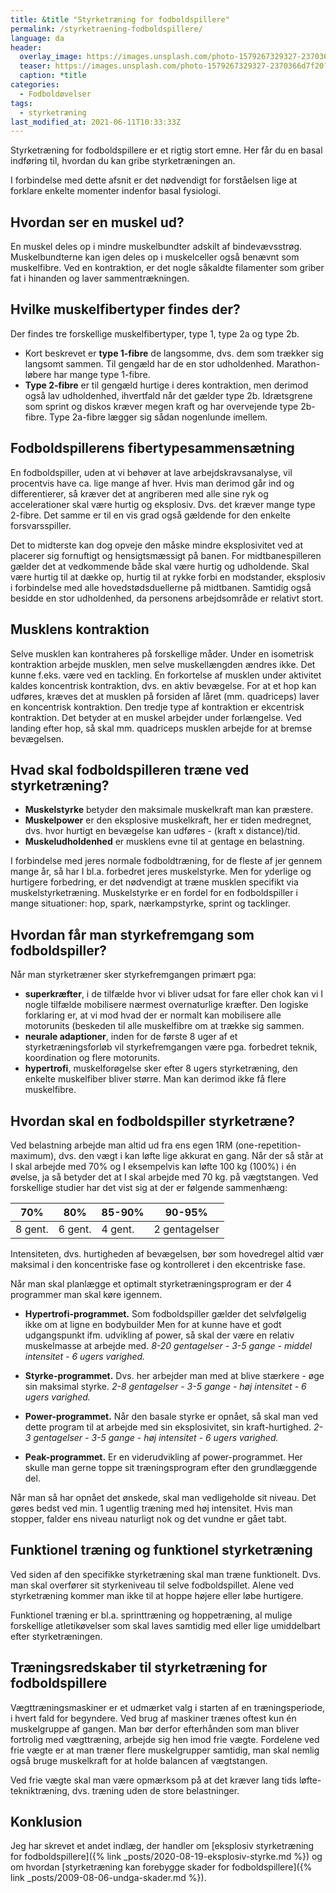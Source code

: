```yaml
---
title: &title "Styrketræning for fodboldspillere"
permalink: /styrketraening-fodboldspillere/
language: da
header:
  overlay_image: https://images.unsplash.com/photo-1579267329327-2370366d7f20?ixid=MnwxMjA3fDB8MHxwaG90by1wYWdlfHx8fGVufDB8fHx8&ixlib=rb-1.2.1&auto=format&fit=crop&w=1950&q=80
  teaser: https://images.unsplash.com/photo-1579267329327-2370366d7f20?ixid=MnwxMjA3fDB8MHxwaG90by1wYWdlfHx8fGVufDB8fHx8&ixlib=rb-1.2.1&auto=format&fit=crop&w=400&q=80
  caption: *title
categories:
  - Fodboldøvelser
tags:
  - styrketræning
last_modified_at: 2021-06-11T10:33:33Z
---
```

Styrketræning for fodboldspillere er et rigtig stort emne. Her får du en basal indføring til, hvordan du kan gribe styrketræningen an.

I forbindelse med dette afsnit er det nødvendigt for forståelsen lige at forklare enkelte momenter indenfor basal fysiologi.

## Hvordan ser en muskel ud?

En muskel deles op i mindre muskelbundter adskilt af bindevævsstrøg. Muskelbundterne kan igen deles op i muskelceller også benævnt som muskelfibre. Ved en kontraktion, er det nogle såkaldte filamenter som griber fat i hinanden og laver sammentrækningen.

## Hvilke muskelfibertyper findes der?

Der findes tre forskellige muskelfibertyper, type 1, type 2a og type 2b.

- Kort beskrevet er **type 1-fibre** de langsomme, dvs. dem som trækker sig langsomt sammen. Til gengæld har de en stor udholdenhed. Marathon-løbere har mange type 1-fibre. 
- **Type 2-fibre** er til gengæld hurtige i deres kontraktion, men derimod også lav udholdenhed, ihvertfald når det gælder type 2b. Idrætsgrene som sprint og diskos kræver megen kraft og har overvejende type 2b-fibre. Type 2a-fibre lægger sig sådan nogenlunde imellem. 

## Fodboldspillerens fibertypesammensætning

En fodboldspiller, uden at vi behøver at lave arbejdskravsanalyse, vil procentvis  have ca. lige mange af hver. Hvis man derimod går ind og differentierer, så kræver det at angriberen med alle sine ryk og accelerationer skal være hurtig og eksplosiv. Dvs. det kræver mange type 2-fibre. Det samme er til en vis grad også gældende for den enkelte forsvarsspiller.

Det to midterste kan dog opveje den måske mindre eksplosivitet ved at placerer sig fornuftigt og hensigtsmæssigt på banen. For midtbanespilleren gælder det at vedkommende både skal være hurtig og udholdende. Skal være hurtig til at dække op, hurtig til at rykke forbi en modstander, eksplosiv i forbindelse med alle hovedstødsduellerne på midtbanen. Samtidig også besidde en stor udholdenhed, da personens arbejdsområde er relativt stort.

## Musklens kontraktion

Selve musklen kan kontraheres på forskellige måder. Under en isometrisk kontraktion arbejde musklen, men selve muskellængden ændres ikke. Det kunne f.eks. være ved en tackling. En forkortelse af musklen under aktivitet kaldes koncentrisk kontraktion, dvs. en aktiv bevægelse. For at et hop kan udføres, kræves det at musklen på forsiden af låret (mm. quadriceps) laver en koncentrisk kontraktion. Den tredje type af kontraktion er ekcentrisk kontraktion. Det betyder at en muskel arbejder under forlængelse. Ved landing efter hop, så skal mm. quadriceps musklen arbejde for at bremse bevægelsen.

## Hvad skal fodboldspilleren træne ved styrketræning?

- **Muskelstyrke** betyder den maksimale muskelkraft man kan præstere.
- **Muskelpower** er den eksplosive muskelkraft, her er tiden medregnet, dvs. hvor hurtigt en bevægelse kan udføres - (kraft x distance)/tid.
- **Muskeludholdenhed** er musklens evne til at gentage en belastning.

I forbindelse med jeres normale fodboldtræning, for de fleste af jer gennem mange år, så har I bl.a. forbedret jeres muskelstyrke. Men for yderlige og hurtigere forbedring, er det nødvendigt at træne musklen specifikt via muskelstyrketræning. Muskelstyrke er en fordel for en fodboldspiller i mange situationer: hop, spark, nærkampstyrke, sprint og tacklinger.

## Hvordan får man styrkefremgang som fodboldspiller?

Når man styrketræner sker styrkefremgangen primært pga:

- **superkræfter**, i de tilfælde hvor vi bliver udsat for fare eller chok kan vi I nogle tilfælde mobilisere nærmest overnaturlige kræfter. Den logiske forklaring er, at vi mod hvad der er normalt kan mobilisere alle motorunits (beskeden til alle muskelfibre om at trække sig sammen.
- **neurale adaptioner**, inden for de første 8 uger af et styrketræningsforløb vil styrkefremgangen være pga. forbedret teknik, koordination og flere motorunits.
- **hypertrofi**, muskelforøgelse sker efter 8 ugers styrketræning, den enkelte muskelfiber bliver større. Man kan derimod ikke få flere muskelfibre. 

## Hvordan skal en fodboldspiller styrketræne?

Ved belastning arbejde man altid ud fra ens egen 1RM (one-repetition-maximum), dvs. den vægt i kan løfte lige akkurat en gang. Når der så står at I skal arbejde med 70% og I eksempelvis kan løfte 100 kg (100%) i én øvelse, ja så betyder det at I skal arbejde med 70 kg. på vægtstangen. Ved forskellige studier har det vist sig at der er følgende sammenhæng:

| 70% | 80% | 85-90% | 90-95% |
|-|-|-|-|
| 8 gent. | 6 gent. | 4 gent. | 2 gentagelser |
 
Intensiteten, dvs. hurtigheden af bevægelsen, bør som hovedregel altid vær maksimal i den koncentriske fase og kontrolleret i den ekcentriske fase.

Når man skal planlægge et optimalt styrketræningsprogram er der 4 programmer man skal køre igennem.

- **Hypertrofi-programmet.** Som fodboldspiller gælder det selvfølgelig ikke om at ligne en bodybuilder Men for at kunne have et godt udgangspunkt ifm. udvikling af power, så skal der være en relativ muskelmasse at arbejde med.
_8-20 gentagelser - 3-5 gange - middel intensitet - 6 ugers varighed._

- **Styrke-programmet.** Dvs. her arbejder man med at blive stærkere - øge sin maksimal styrke.
_2-8 gentagelser - 3-5 gange - høj intensitet - 6 ugers varighed._

- **Power-programmet.** Når den basale styrke er opnået, så skal man ved dette program til at arbejde med sin eksplosivitet, sin kraft-hurtighed.
_2-3 gentagelser - 3-5 gange - høj intensitet - 6 ugers varighed._

- **Peak-programmet.** Er en viderudvikling af power-programmet. Her skulle man gerne toppe sit træningsprogram efter den grundlæggende del.

Når man så har opnået det ønskede, skal man vedligeholde sit niveau. Det gøres bedst ved min. 1 ugentlig træning med høj intensitet. Hvis man stopper, falder ens niveau naturligt nok og det vundne er gået tabt.

## Funktionel træning og funktionel styrketræning

Ved siden af den specifikke styrketræning skal man træne funktionelt. Dvs. man skal overfører sit styrkeniveau til selve fodboldspillet. Alene ved styrketræning kommer man ikke til at hoppe højere eller løbe hurtigere. 

Funktionel træning er bl.a. sprinttræning og hoppetræning, al mulige forskellige atletikøvelser som skal laves samtidig med eller lige umiddelbart efter styrketræningen.

## Træningsredskaber til styrketræning for fodboldspillere

Vægttræningsmaskiner er et udmærket valg i starten af en træningsperiode, i hvert fald for begyndere. Ved brug af maskiner trænes oftest kun én muskelgruppe af gangen. Man bør derfor efterhånden som man bliver fortrolig med vægttræning, arbejde sig hen imod frie vægte. Fordelene ved frie vægte er at man træner flere muskelgrupper samtidig, man skal nemlig også bruge muskelkraft for at holde balancen af vægtstangen. 

Ved frie vægte skal man være opmærksom på at det kræver lang tids løfte-tekniktræning, dvs. træning uden de store belastninger. 

## Konklusion

Jeg har skrevet et andet indlæg, der handler om [eksplosiv styrketræning for fodboldspillere]({% link _posts/2020-08-19-eksplosiv-styrke.md %}) og om hvordan [styrketræning kan forebygge skader for fodboldspillere]({% link _posts/2009-08-06-undga-skader.md %}).
